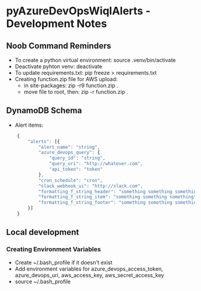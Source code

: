 # pyAzureDevOpsWiqlAlerts - Development Notes

## Noob Command Reminders

- To create a python virtual environment: source .venv/bin/activate
- Deactivate pyhton venv: deactivate
- To update requirements.txt: pip freeze > requirements.txt
- Creating function.zip file for AWS upload:
  - in site-packages: zip -r9 function.zip .
  - move file to root, then: zip -r function.zip .

## DynamoDB Schema

- Alert items:

```javascript
    {
        "alerts": [{
            "alert_name": "string",
            "azure_devops_query": {
                "query_id": "string",
                "query_uri": "http://whatever.com",
                "api_token": "token"
            },
            "cron_schedule": "cron",
            "slack_webhook_ui": "http://slack.com",
            "formatting_f_string_header": "something something something",
            "formatting_f_string_item": "something something something",
            "formatting_f_string_footer": "something something something"
        }]
    }
```

## Local development

### Creating Environment Variables

- Create ~/.bash_profile if it doesn't exist
- Add environment variables for azure_devops_access_token, azure_devops_uri, aws_access_key, aws_secret_access_key
- source ~/.bash_profile